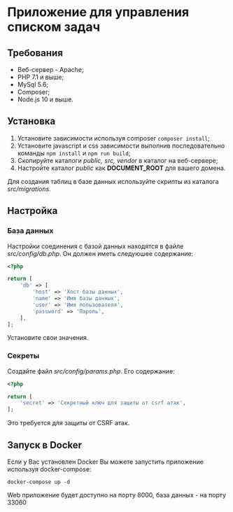 # Приложение для управления списком задач

## Требования

* Веб-сервер - Apache;
* PHP 7.1 и выше;
* MySql 5.6;
* Composer;
* Node.js 10 и выше.

## Установка

1. Установите зависимости используя composer `composer install`;
1. Установите javascript и css зависимости выполнив последовательно команды `npm install` и `npm run build`;
1. Скопируйте каталоги _public, src, vendor_ в каталог на веб-сервере;
1. Настройте каталог _public_ как **DOCUMENT_ROOT** для вашего домена.

Для создания таблиц в базе данных используйте скрипты из каталога _src/migrations_.

## Настройка

### База данных

Настройки соединения с базой данных находятся в файле _src/config/db.php_. Он должен иметь следуюшее содержание:

```php
<?php

return [
    'db' => [
        'host' => 'Хост базы данных',
        'name' => 'Имя базы данных',
        'user' => 'Имя пользователя',
        'password' => 'Пароль',
    ],
];
```

Установите свои значения.

### Секреты

Создайте файл _src/config/params.php_. Его содержание:

```php
<?php

return [
    'secret' => 'Секретный ключ для защиты от csrf атак',
];
```

Это требуется для защиты от CSRF атак.

## Запуск в Docker

Если у Вас установлен Docker Вы можете запустить приложение используя docker-compose:

`docker-compose up -d`

Web приложение будет доступно на порту 8000, база данных - на порту 33060
